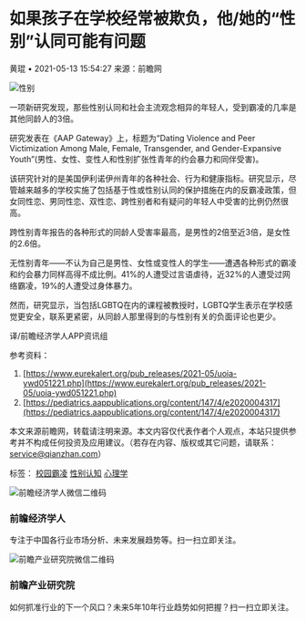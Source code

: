 # 如果孩子在学校经常被欺负，他/她的“性别”认同可能有问题

黄琨 • 2021-05-13 15:54:27 来源：前瞻网

![性别](https://img3.qianzhan.com/news/202105/13/20210513-679352cded1c5618_700x5000.jpg)

一项新研究发现，那些性别认同和社会主流观念相异的年轻人，受到霸凌的几率是其他同龄人的3倍。

研究发表在《AAP Gateway》上，标题为“Dating Violence and Peer Victimization Among Male, Female, Transgender, and Gender-Expansive Youth”(男性、女性、变性人和性别扩张性青年的约会暴力和同伴受害)。

该研究针对的是美国伊利诺伊州青年的各种社会、行为和健康指标。研究显示，尽管越来越多的学校实施了包括基于性或性别认同的保护措施在内的反霸凌政策，但女同性恋、男同性恋、双性恋、跨性别者和有疑问的年轻人中受害的比例仍然很高。

跨性别青年报告的各种形式的同龄人受害率最高，是男性的2倍至近3倍，是女性的2.6倍。

无性别青年——不认为自己是男性、女性或变性人的学生——遭遇各种形式的霸凌和约会暴力同样高得不成比例。41%的人遭受过言语虐待，近32%的人遭受过网络霸凌，19%的人遭受过身体暴力。

然而，研究显示，当包括LGBTQ在内的课程被教授时，LGBTQ学生表示在学校感觉更安全，联系更紧密，从同龄人那里得到的与性别有关的负面评论也更少。

译/前瞻经济学人APP资讯组

参考资料：
1. [https://www.eurekalert.org/pub_releases/2021-05/uoia-ywd051221.php](https://www.eurekalert.org/pub_releases/2021-05/uoia-ywd051221.php)  
2. [https://pediatrics.aappublications.org/content/147/4/e2020004317](https://pediatrics.aappublications.org/content/147/4/e2020004317)  

本文来源前瞻网，转载请注明来源。本文内容仅代表作者个人观点，本站只提供参考并不构成任何投资及应用建议。（若存在内容、版权或其它问题，请联系：service@qianzhan.com）   

标签： [校园霸凌](https://x.qianzhan.com/search?st=news&wd=%e6%a0%a1%e5%9b%ad%e9%9c%b8%e5%87%8c) [性别认知](https://x.qianzhan.com/search?st=news&wd=%e6%80%a7%e5%88%ab%e8%ae%a4%e7%9f%a5) [心理学](https://x.qianzhan.com/search?st=news&wd=%e5%bf%83%e7%90%86%e5%ad%a6)  

![前瞻经济学人微信二维码](https://img1.qianzhan.com/2017bg/images/qzjjxr_wx.jpg)

### **前瞻经济学人**
专注于中国各行业市场分析、未来发展趋势等。扫一扫立即关注。

![前瞻产业研究院微信二维码](https://img1.qianzhan.com/2017/images/yjywx2.jpg)

### **前瞻产业研究院**
如何抓准行业的下一个风口？未来5年10年行业趋势如何把握？扫一扫立即关注。
<!-- tcd_original_link https://t.qianzhan.com/caijing/detail/210513-d442daae.html -->

